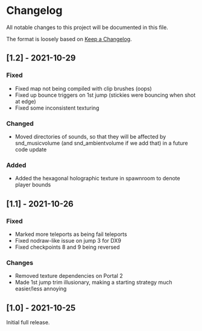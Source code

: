 # Changelog
All notable changes to this project will be documented in this file.

The format is loosely based on [Keep a Changelog](https://keepachangelog.com/en/1.0.0/).

## [1.2] - 2021-10-29
### Fixed
- Fixed map not being compiled with clip brushes (oops)
- Fixed up bounce triggers on 1st jump (stickies were bouncing when shot at edge)
- Fixed some inconsistent texturing

### Changed
- Moved directories of sounds, so that they will be affected by snd_musicvolume (and snd_ambientvolume if we add that) in a future code update

### Added
- Added the hexagonal holographic texture in spawnroom to denote player bounds

## [1.1] - 2021-10-26
### Fixed
- Marked more teleports as being fail teleports
- Fixed nodraw-like issue on jump 3 for DX9
- Fixed checkpoints 8 and 9 being reversed

### Changes
- Removed texture dependencies on Portal 2
- Made 1st jump trim illusionary, making a starting strategy much easier/less annoying

## [1.0] - 2021-10-25
Initial full release.
